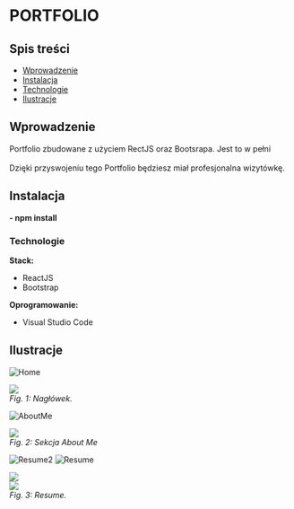 # PORTFOLIO
####  

## Spis treści 
* [Wprowadzenie](#wprowadzenie)
* [Instalacja](#instalacja)
* [Technologie](#technologie)
* [Ilustracje](#ilustracje)

## Wprowadzenie 
 
Portfolio zbudowane z użyciem RectJS oraz Bootsrapa. Jest to w pełni <br/>
<br/>
Dzięki przyswojeniu tego Portfolio będziesz miał profesjonalna wizytówkę. 

## Instalacja 

<b> - npm install</b>

### Technologie 

**Stack:**
* ReactJS
* Bootstrap

**Oprogramowanie:**
* Visual Studio Code


## Ilustracje

![Home](https://user-images.githubusercontent.com/35393983/152695799-5ff61650-d7ab-4667-8879-df5397333894.JPG)

<p>
    <img src="![image](https://user-images.githubusercontent.com/35393983/152694481-33bac137-f390-41d9-a84d-24dc7b6c7df4.png)"/>
    <br>
    <em>Fig. 1: Nagłówek. </em>
</p>

![AboutMe](https://user-images.githubusercontent.com/35393983/152695798-30200d08-80e8-4c3f-a541-b02551e458d9.JPG)

<p>
    <img src="![image](https://user-images.githubusercontent.com/35393983/152694732-99a9868c-a6bc-41b1-9f93-733475dd65c0.png)"/>
    <br>
    <em>Fig. 2: Sekcja About Me </em>
</p>

![Resume2](https://user-images.githubusercontent.com/35393983/152695795-946b63aa-dc75-4028-b3a9-ef54bdefa284.JPG)
![Resume](https://user-images.githubusercontent.com/35393983/152695796-fac167fe-44d4-4949-9f7f-42924a022185.JPG)

<p>
    <img src="![image](https://user-images.githubusercontent.com/35393983/152694818-b939e292-6ed3-40b7-867a-169540e320ee.png)"/>
    <br>
    <img src="![image](https://user-images.githubusercontent.com/35393983/152694838-cdb6c680-a8a8-47fe-9bf8-dcea3035c641.png)"/>
    <br>
    <em>Fig. 3: Resume. </em>
</p>



